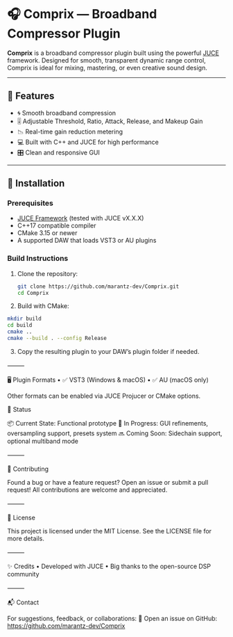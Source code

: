 # 🎧 Comprix — Broadband Compressor Plugin

**Comprix** is a broadband compressor plugin built using the powerful [JUCE](https://juce.com) framework. Designed for smooth, transparent dynamic range control, Comprix is ideal for mixing, mastering, or even creative sound design.

---

## 🚀 Features

- 🌀 Smooth broadband compression
- 🎚️ Adjustable Threshold, Ratio, Attack, Release, and Makeup Gain
- 📉 Real-time gain reduction metering
- 💻 Built with C++ and JUCE for high performance
- 🎛️ Clean and responsive GUI

---

## 🔧 Installation

### Prerequisites

- [JUCE Framework](https://juce.com/get-juce) (tested with JUCE vX.X.X)
- C++17 compatible compiler
- CMake 3.15 or newer
- A supported DAW that loads VST3 or AU plugins

### Build Instructions

1. Clone the repository:

   ```bash
   git clone https://github.com/marantz-dev/Comprix.git
   cd Comprix
   ```
2.	Build with CMake:
```bash
mkdir build
cd build
cmake ..
cmake --build . --config Release
```
3.	Copy the resulting plugin to your DAW’s plugin folder if needed.

⸻

🖥️ Plugin Formats
	•	✅ VST3 (Windows & macOS)
	•	✅ AU (macOS only)

Other formats can be enabled via JUCE Projucer or CMake options.

🧪 Status

📦 Current State: Functional prototype
🚧 In Progress: GUI refinements, oversampling support, presets system
🔜 Coming Soon: Sidechain support, optional multiband mode

⸻

🤝 Contributing

Found a bug or have a feature request? Open an issue or submit a pull request! All contributions are welcome and appreciated.

⸻

📄 License

This project is licensed under the MIT License.
See the LICENSE file for more details.

⸻

✨ Credits
	•	Developed with JUCE 
	•	Big thanks to the open-source DSP community

⸻

📬 Contact

For suggestions, feedback, or collaborations:
📨 Open an issue on GitHub: https://github.com/marantz-dev/Comprix
